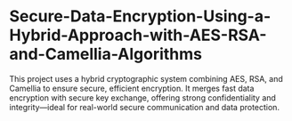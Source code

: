 # Secure-Data-Encryption-Using-a-Hybrid-Approach-with-AES-RSA-and-Camellia-Algorithms
This project uses a hybrid cryptographic system combining AES, RSA, and Camellia to ensure secure, efficient encryption. It merges fast data encryption with secure key exchange, offering strong confidentiality and integrity—ideal for real-world secure communication and data protection. 
